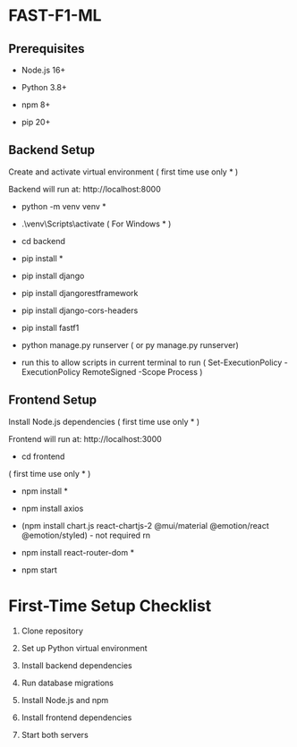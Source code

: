 # FAST-F1-ML

## Prerequisites
- Node.js 16+

- Python 3.8+

- npm 8+

- pip 20+

## Backend Setup
Create and activate virtual environment ( first time use only * )

Backend will run at: http://localhost:8000

* python -m venv venv      *

* .\venv\Scripts\activate ( For Windows  *  )

- cd backend

* pip install      *

- pip install django

- pip install djangorestframework

- pip install django-cors-headers

- pip install fastf1

- python manage.py runserver ( or py manage.py runserver)

- run this to allow scripts in current terminal to run
  ( Set-ExecutionPolicy -ExecutionPolicy RemoteSigned -Scope Process )

## Frontend Setup
Install Node.js dependencies ( first time use only * )

Frontend will run at: http://localhost:3000

- cd frontend

( first time use only * )
* npm install      *
* npm install axios

* (npm install chart.js react-chartjs-2 @mui/material @emotion/react @emotion/styled) - not required rn

* npm install react-router-dom      *

- npm start

# First-Time Setup Checklist
1. Clone repository

2. Set up Python virtual environment

3. Install backend dependencies

4. Run database migrations

5. Install Node.js and npm

6. Install frontend dependencies

7. Start both servers
